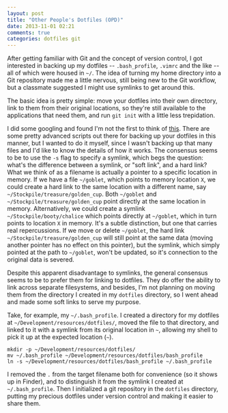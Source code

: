 ```yaml
---
layout: post
title: "Other People's Dotfiles (OPD)"
date: 2013-11-01 02:21
comments: true
categories: dotfiles git
---
```

After getting familiar with Git and the concept of version control, I got interested in backing up my dotfiles -- `.bash_profile`, `.vimrc` and the like -- all of which were housed in `~/`. The idea of turning my home directory into a Git repository made me a little nervous, still being new to the Git workflow, but a classmate suggested I might use symlinks to get around this.

The basic idea is pretty simple: move your dotfiles into their own directory, link to them from their original locations, so they're still available to the applications that need them, and run `git init` with a little less trepidation.

I did some googling and found I'm not the first to think of [this](http://dotfiles.github.io). There are some pretty advanced scripts out there for backing up your dotfiles in this manner, but I wanted to do it myself, since I wasn't backing up that many files and I'd like to know the details of how it works. The consensus seems to be to use the `-s` flag to specify a symlink, which begs the question: what's the difference between a symlink, or "soft link", and a hard link? What we think of as a filename is actually a pointer to a specific location in memory. If we have a file `~/goblet`, which points to memory location `X`, we could create a hard link to the same location with a different name, say `~/Stockpile/treasure/golden_cup`. Both `~/goblet` and `~/Stockpile/treasure/golden_cup` point directly at the same location in memory. Alternatively, we could create a symlink `~/Stockpile/booty/chalice` which points directly at `~/goblet`, which in turn points to location `X` in memory. It's a subtle distinction, but one that carries real repercussions. If we move or delete `~/goblet`, the hard link `~/Stockpile/treasure/golden_cup` will still point at the same data (moving another pointer has no effect on this pointer), but the symlink, which simply pointed at the path to `~/goblet`, won't be updated, so it's connection to the original data is severed.

Despite this apparent disadvantage to symlinks, the general consensus seems to be to prefer them for linking to dotfiles. They do offer the ability to link across separate filesystems, and besides, I'm not planning on moving them from the directory I created in my `dotfiles` directory, so I went ahead and made some soft links to serve my purpose.

Take, for example, my `~/.bash_profile`. I created a directory for my dotfiles at `~/Development/resources/dotfiles/`, moved the file to that directory, and linked to it with a symlink from its original location in `~`, allowing my shell to pick it up at the expected location (`~`).
```
mkdir -p ~/Development/resources/dotfiles/
mv ~/.bash_profile ~/Development/resources/dotfiles/bash_profile
ln -s ~/Development/resources/dotfiles/bash_profile ~/.bash_profile
```
I removed the `.` from the target filename both for convenience (so it shows up in Finder), and to distinguish it from the symlink I created at `~/.bash_profile`. Then I initialized a git repository in the `dotfiles` directory, putting my precious dotfiles under version control and making it easier to share them.
